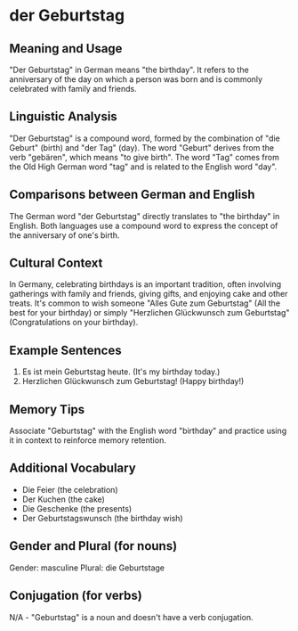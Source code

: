 # der Geburtstag
## Meaning and Usage
"Der Geburtstag" in German means "the birthday". It refers to the anniversary of the day on which a person was born and is commonly celebrated with family and friends.

## Linguistic Analysis
"Der Geburtstag" is a compound word, formed by the combination of "die Geburt" (birth) and "der Tag" (day). The word "Geburt" derives from the verb "gebären", which means "to give birth". The word "Tag" comes from the Old High German word "tag" and is related to the English word "day".

## Comparisons between German and English
The German word "der Geburtstag" directly translates to "the birthday" in English. Both languages use a compound word to express the concept of the anniversary of one's birth.

## Cultural Context
In Germany, celebrating birthdays is an important tradition, often involving gatherings with family and friends, giving gifts, and enjoying cake and other treats. It's common to wish someone "Alles Gute zum Geburtstag" (All the best for your birthday) or simply "Herzlichen Glückwunsch zum Geburtstag" (Congratulations on your birthday).

## Example Sentences
1. Es ist mein Geburtstag heute. (It's my birthday today.)
2. Herzlichen Glückwunsch zum Geburtstag! (Happy birthday!)
   
## Memory Tips
Associate "Geburtstag" with the English word "birthday" and practice using it in context to reinforce memory retention.

## Additional Vocabulary
- Die Feier (the celebration)
- Der Kuchen (the cake)
- Die Geschenke (the presents)
- Der Geburtstagswunsch (the birthday wish)

## Gender and Plural (for nouns)
Gender: masculine
Plural: die Geburtstage

## Conjugation (for verbs)
N/A - "Geburtstag" is a noun and doesn't have a verb conjugation.
